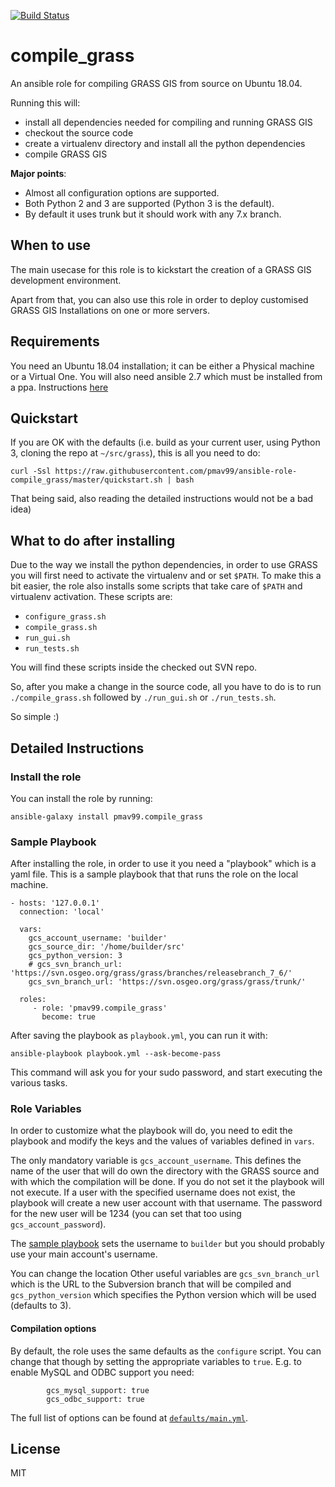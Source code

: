 [![Build Status](https://travis-ci.com/pmav99/ansible-role-compile_grass.svg?branch=master)](https://travis-ci.com/pmav99/ansible-role-compile_grass)

compile_grass
=============

An ansible role for compiling GRASS GIS from source on Ubuntu 18.04.

Running this will:

- install all dependencies needed for compiling and running GRASS GIS
- checkout the source code
- create a virtualenv directory and install all the python dependencies
- compile GRASS GIS

**Major points**:

- Almost all configuration options are supported.
- Both Python 2 and 3 are supported (Python 3 is the default).
- By default it uses trunk but it should work with any 7.x branch.

When to use
-----------

The main usecase for this role is to kickstart the creation of a GRASS GIS development
environment.

Apart from that, you can also use this role in order to deploy customised GRASS
GIS Installations on one or more servers.

Requirements
------------

You need an Ubuntu 18.04 installation; it can be either a Physical machine or a Virtual
One. You will also need ansible 2.7 which must be installed from a ppa. Instructions
[here](https://docs.ansible.com/ansible/latest/installation_guide/intro_installation.html#latest-releases-via-apt-ubuntu)

Quickstart
----------

If you are OK with the defaults (i.e. build as your current user, using Python 3,
cloning the repo at `~/src/grass`), this is all you need to do:

    curl -Ssl https://raw.githubusercontent.com/pmav99/ansible-role-compile_grass/master/quickstart.sh | bash

That being said, also reading the detailed instructions would not be a bad idea)

What to do after installing
---------------------------

Due to the way we install the python dependencies, in order to use GRASS you will first
need to activate the virtualenv and or set `$PATH`.  To make this a bit easier, the role
also installs some scripts that take care of `$PATH` and virtualenv activation. These
scripts are:

- `configure_grass.sh`
- `compile_grass.sh`
- `run_gui.sh`
- `run_tests.sh`

You will find these scripts inside the checked out SVN repo.

So, after you make a change in the source code, all you have to do is to run
`./compile_grass.sh` followed by `./run_gui.sh` or `./run_tests.sh`.

So simple :)

Detailed Instructions
---------------------

### Install the role

You can install the role by running:

    ansible-galaxy install pmav99.compile_grass

### Sample Playbook

After installing the role, in order to use it you need a "playbook" which is a yaml
file.  This is a sample playbook that that runs the role on the local machine.

    - hosts: '127.0.0.1'
      connection: 'local'

      vars:
        gcs_account_username: 'builder'
        gcs_source_dir: '/home/builder/src'
        gcs_python_version: 3
        # gcs_svn_branch_url: 'https://svn.osgeo.org/grass/grass/branches/releasebranch_7_6/'
        gcs_svn_branch_url: 'https://svn.osgeo.org/grass/grass/trunk/'

      roles:
         - role: 'pmav99.compile_grass'
           become: true

After saving the playbook as `playbook.yml`, you can run it with:

    ansible-playbook playbook.yml --ask-become-pass

This command will ask you for your sudo password, and start executing the various tasks.

### Role Variables

In order to customize what the playbook will do, you need to edit the playbook and
modify the keys and the values of variables defined in `vars`.

The only mandatory variable is `gcs_account_username`. This defines the name of the user
that will do own the directory with the GRASS source and with which the compilation will
be done. If you do not set it the playbook will not execute. If a user with the
specified username does not exist, the playbook will create a new user account with that
username.  The password for the new user will be 1234 (you can set that too using
`gcs_account_password`).

The [sample
playbook](https://github.com/pmav99/ansible-role-compile_grass/blob/master/compile_grass.yml)
sets the username to `builder` but you should probably use your main account's username.

You can change the location Other useful variables are `gcs_svn_branch_url` which is the URL to the Subversion branch
that will be compiled and `gcs_python_version` which specifies the Python version which
will be used (defaults to 3).

#### Compilation options

By default, the role uses the same defaults as the `configure` script. You can change
that though by setting the appropriate variables to `true`. E.g. to enable MySQL and
ODBC support you need:

```
        gcs_mysql_support: true
        gcs_odbc_support: true
```

The full list of options can be found at
[`defaults/main.yml`](https://github.com/pmav99/ansible-role-compile_grass/blob/master/defaults/main.yml).

License
-------

MIT

